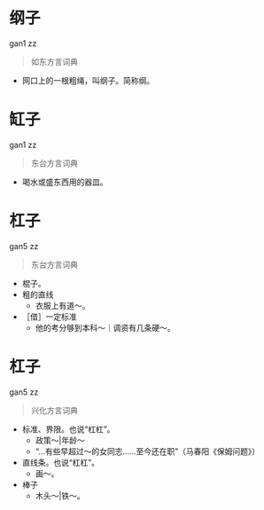 # 纲子
gan1 zz
> 如东方言词典
- 网口上的一根粗绳，叫纲子。简称纲。

# 缸子
gan1 zz
> 东台方言词典
- 喝水或盛东西用的器皿。

# 杠子
gan5 zz
> 东台方言词典
- 棍子。
- 粗的直线
  - 衣服上有道～。
- ［借］一定标准
  - 他的考分够到本科～｜调资有几条硬～。

# 杠子
gan5 zz
> 兴化方言词典
- 标准、界限。也说“杠杠”。
  - 政策～|年龄～
  - “…有些早超过～的女同志……至今还在职”（马春阳《保姆问题》）
- 直线条。也说“杠杠”。
  - 画～。
- 棒子
  - 木头～|铁～。
